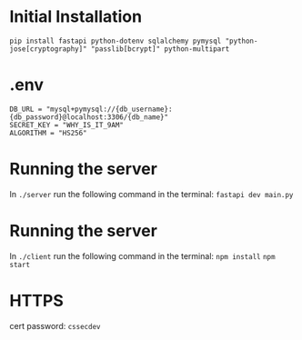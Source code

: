 # Initial Installation
```pip install fastapi python-dotenv sqlalchemy pymysql "python-jose[cryptography]" "passlib[bcrypt]" python-multipart```

# .env
```
DB_URL = "mysql+pymysql://{db_username}:{db_password}@localhost:3306/{db_name}"
SECRET_KEY = "WHY_IS_IT_9AM"
ALGORITHM = "HS256"
```

# Running the server
In ```./server``` run the following command in the terminal:
```fastapi dev main.py```

# Running the server
In ```./client``` run the following command in the terminal:
```npm install```
```npm start```

# HTTPS
cert password: ```cssecdev```